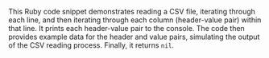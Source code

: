 This Ruby code snippet demonstrates reading a CSV file, iterating through each line, and then iterating through each column (header-value pair) within that line. It prints each header-value pair to the console. The code then provides example data for the header and value pairs, simulating the output of the CSV reading process. Finally, it returns `nil`.